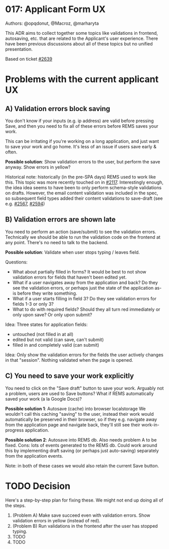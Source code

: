 # 017: Applicant Form UX

Authors: @opqdonut, @Macroz, @marharyta

This ADR aims to collect together some topics like validations in
frontend, autosaving, etc. that are related to the Applicant's user
experience. There have been previous discussions about all of these
topics but no unified presentation.

Based on ticket [#2639](https://github.com/CSCfi/rems/issues/2639)

# Problems with the current applicant UX

## A) Validation errors block saving

You don't know if your inputs (e.g. ip address) are valid before
pressing Save, and then you need to fix all of these errors before
REMS saves your work.

This can be irritating if you're working on a long application, and
just want to save your work and go home. It's less of an issue if
users save early & often.

**Possible solution**: Show validation errors to the user, but perform
the save anyway. Show errors in yellow?

Historical note: historically (in the pre-SPA days) REMS used to work
like this. This topic was more recently touched on in
[#2117](https://github.com/CSCfi/rems/issues/2117). Interestingly
enough, the idea idea seems to have been to only perform schema-style
validations on drafts. However, the email content validation was
included in the spec, so subsequent field types added their content
validations to save-draft (see e.g.
[#2567](https://github.com/CSCfi/rems/pull/2567),
[#2594](https://github.com/CSCfi/rems/pull/2594))


## B) Validation errors are shown late

You need to perform an action (save/submit) to see the validation
errors. Technically we should be able to run the validation code on
the frontend at any point. There's no need to talk to the backend.

**Possible solution**: Validate when user stops typing / leaves field.

Questions:
- What about partially filled in forms? It would be best to not show validation errors for fields that haven't been edited yet.
- What if a user navigates away from the application and back? Do they see the validation errors, or perhaps just the state of the application as-is before they write something.
- What if a user starts filling in field 3? Do they see validation errors for fields 1-3 or only 3?
- What to do with required fields? Should they all turn red immediately or only upon save? Or only upon submit?

Idea: Three states for application fields:
- untouched (not filled in at all)
- edited but not valid (can save, can't submit)
- filled in and completely valid (can submit)

Idea: Only show the validation errors for the fields the user actively changes in that "session". Nothing validated when the page is opened.

## C) You need to save your work explicitly

You need to click on the "Save draft" button to save your work.
Arguably not a problem, users are used to Save buttons? What if REMS
automatically saved your work (a la Google Docs)?

**Possible solution 1**: Autosave (cache) into browser localstorage We
wouldn't call this caching "saving" to the user, instead their work
would automatically be preserved in their browser, so if they e.g.
navigate away from the application page and navigate back, they'll
still see their work-in-progress application.

**Possible solution 2**: Autosave into REMS db. Also needs problem A
to be fixed. Cons: lots of events generated to the REMS db. Could work
around this by implementing draft saving (or perhaps just auto-saving)
separately from the application events.

Note: in both of these cases we would also retain the current Save
button.

# TODO Decision

Here's a step-by-step plan for fixing these. We might not end up doing all of the steps.

1. (Problem A) Make save succeed even with validation errors. Show validation errors in yellow (instead of red).
2. (Problem B) Run validations in the frontend after the user has stopped typing.
3. TODO
4. TODO
